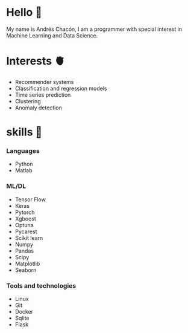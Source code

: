 # Hello 👋

My name is Andrés Chacón, I am a programmer with special interest in Machine Learning and Data Science.

# Interests 🫀

* Recommender systems
* Classification and regression models
* Time series prediction
* Clustering
* Anomaly detection

# skills 🏹

### Languages

* Python
* Matlab

### ML/DL

* Tensor Flow
* Keras
* Pytorch
* Xgboost
* Optuna
* Pycarest
* Scikit learn
* Numpy
* Pandas
* Scipy
* Matplotlib
* Seaborn

### Tools and technologies

* Linux
* Git
* Docker
* Sqlite
* Flask

